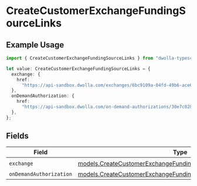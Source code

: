 # CreateCustomerExchangeFundingSourceLinks

## Example Usage

```typescript
import { CreateCustomerExchangeFundingSourceLinks } from "dwolla-typescript/models";

let value: CreateCustomerExchangeFundingSourceLinks = {
  exchange: {
    href:
      "https://api-sandbox.dwolla.com/exchanges/6bc9109a-04fd-49b6-ace6-ca06fd282d65",
  },
  onDemandAuthorization: {
    href:
      "https://api-sandbox.dwolla.com/on-demand-authorizations/30e7c028-0bdf-e511-80de-0aa34a9b2388",
  },
};
```

## Fields

| Field                                                                                                                                    | Type                                                                                                                                     | Required                                                                                                                                 | Description                                                                                                                              |
| ---------------------------------------------------------------------------------------------------------------------------------------- | ---------------------------------------------------------------------------------------------------------------------------------------- | ---------------------------------------------------------------------------------------------------------------------------------------- | ---------------------------------------------------------------------------------------------------------------------------------------- |
| `exchange`                                                                                                                               | [models.CreateCustomerExchangeFundingSourceExchange](../models/createcustomerexchangefundingsourceexchange.md)                           | :heavy_check_mark:                                                                                                                       | N/A                                                                                                                                      |
| `onDemandAuthorization`                                                                                                                  | [models.CreateCustomerExchangeFundingSourceOnDemandAuthorization](../models/createcustomerexchangefundingsourceondemandauthorization.md) | :heavy_minus_sign:                                                                                                                       | N/A                                                                                                                                      |